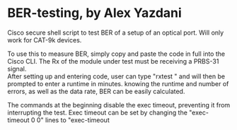 # BER-testing, by Alex Yazdani
Cisco secure shell script to test BER of a setup of an optical port.   Will only work for CAT-9k devices.  

To use this to measure BER, simply copy and paste the code in full into the Cisco CLI.  The Rx of the module under test must be receiving a PRBS-31 signal.  
After setting up and entering code, user can type "rxtest <interface>" and will then be prompted to enter a runtime in minutes.  knowing the runtime and number of errors, as well as the data rate, BER can be easily calculated.
  
The commands at the beginning disable the exec timeout, preventing it from interrupting the test.  Exec timeout can be set by changing the "exec-timeout 0 0" lines to "exec-timeout <minutes> <seconds>
